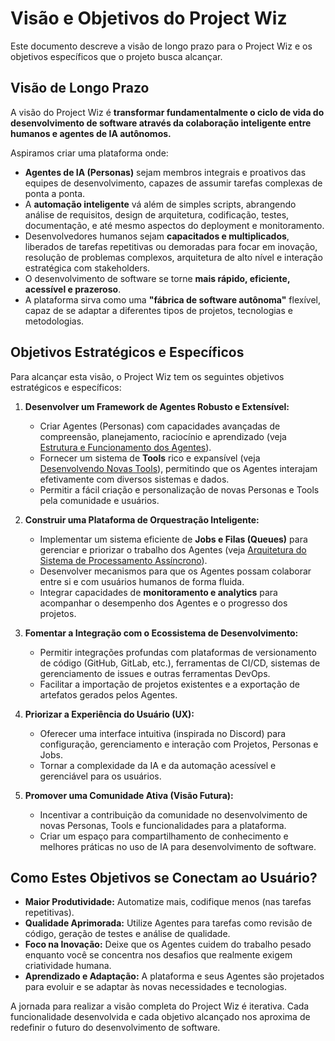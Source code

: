 # Visão e Objetivos do Project Wiz

Este documento descreve a visão de longo prazo para o Project Wiz e os objetivos específicos que o projeto busca alcançar.

## Visão de Longo Prazo

A visão do Project Wiz é **transformar fundamentalmente o ciclo de vida do desenvolvimento de software através da colaboração inteligente entre humanos e agentes de IA autônomos.**

Aspiramos criar uma plataforma onde:

*   **Agentes de IA (Personas)** sejam membros integrais e proativos das equipes de desenvolvimento, capazes de assumir tarefas complexas de ponta a ponta.
*   A **automação inteligente** vá além de simples scripts, abrangendo análise de requisitos, design de arquitetura, codificação, testes, documentação, e até mesmo aspectos do deployment e monitoramento.
*   Desenvolvedores humanos sejam **capacitados e multiplicados**, liberados de tarefas repetitivas ou demoradas para focar em inovação, resolução de problemas complexos, arquitetura de alto nível e interação estratégica com stakeholders.
*   O desenvolvimento de software se torne **mais rápido, eficiente, acessível e prazeroso**.
*   A plataforma sirva como uma **"fábrica de software autônoma"** flexível, capaz de se adaptar a diferentes tipos de projetos, tecnologias e metodologias.

## Objetivos Estratégicos e Específicos

Para alcançar esta visão, o Project Wiz tem os seguintes objetivos estratégicos e específicos:

1.  **Desenvolver um Framework de Agentes Robusto e Extensível:**
    *   Criar Agentes (Personas) com capacidades avançadas de compreensão, planejamento, raciocínio e aprendizado (veja [Estrutura e Funcionamento dos Agentes](../technical-documentation/02-agent-framework.md)).
    *   Fornecer um sistema de **Tools** rico e expansível (veja [Desenvolvendo Novas Tools](../technical-documentation/03-developing-tools.md)), permitindo que os Agentes interajam efetivamente com diversos sistemas e dados.
    *   Permitir a fácil criação e personalização de novas Personas e Tools pela comunidade e usuários.

2.  **Construir uma Plataforma de Orquestração Inteligente:**
    *   Implementar um sistema eficiente de **Jobs e Filas (Queues)** para gerenciar e priorizar o trabalho dos Agentes (veja [Arquitetura do Sistema de Processamento Assíncrono](../technical-documentation/01-architecture.md)).
    *   Desenvolver mecanismos para que os Agentes possam colaborar entre si e com usuários humanos de forma fluida.
    *   Integrar capacidades de **monitoramento e analytics** para acompanhar o desempenho dos Agentes e o progresso dos projetos.

3.  **Fomentar a Integração com o Ecossistema de Desenvolvimento:**
    *   Permitir integrações profundas com plataformas de versionamento de código (GitHub, GitLab, etc.), ferramentas de CI/CD, sistemas de gerenciamento de issues e outras ferramentas DevOps.
    *   Facilitar a importação de projetos existentes e a exportação de artefatos gerados pelos Agentes.

4.  **Priorizar a Experiência do Usuário (UX):**
    *   Oferecer uma interface intuitiva (inspirada no Discord) para configuração, gerenciamento e interação com Projetos, Personas e Jobs.
    *   Tornar a complexidade da IA e da automação acessível e gerenciável para os usuários.

5.  **Promover uma Comunidade Ativa (Visão Futura):**
    *   Incentivar a contribuição da comunidade no desenvolvimento de novas Personas, Tools e funcionalidades para a plataforma.
    *   Criar um espaço para compartilhamento de conhecimento e melhores práticas no uso de IA para desenvolvimento de software.

## Como Estes Objetivos se Conectam ao Usuário?

*   **Maior Produtividade:** Automatize mais, codifique menos (nas tarefas repetitivas).
*   **Qualidade Aprimorada:** Utilize Agentes para tarefas como revisão de código, geração de testes e análise de qualidade.
*   **Foco na Inovação:** Deixe que os Agentes cuidem do trabalho pesado enquanto você se concentra nos desafios que realmente exigem criatividade humana.
*   **Aprendizado e Adaptação:** A plataforma e seus Agentes são projetados para evoluir e se adaptar às novas necessidades e tecnologias.

A jornada para realizar a visão completa do Project Wiz é iterativa. Cada funcionalidade desenvolvida e cada objetivo alcançado nos aproxima de redefinir o futuro do desenvolvimento de software.
